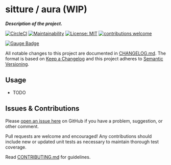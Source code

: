 # sitture / aura (WIP)
*__Description of the project.__*

[![CircleCI](https://circleci.com/gh/sitture/aura.svg?style=shield)](https://circleci.com/gh/sitture/aura) [![Maintainability](https://api.codeclimate.com/v1/badges/b5cc25a0c4b0722a6c60/maintainability)](https://codeclimate.com/github/sitture/aura/maintainability) [![License: MIT](https://img.shields.io/badge/License-MIT-yellow.svg?maxAge=2592000)](https://opensource.org/licenses/MIT) [![contributions welcome](https://img.shields.io/badge/contributions-welcome-brightgreen.svg?style=flat)](../../issues)

[![Gauge Badge](https://gauge.org/Gauge_Badge.svg)](https://gauge.org)

All notable changes to this project are documented in [CHANGELOG.md](CHANGELOG.md). 
The format is based on [Keep a Changelog](http://keepachangelog.com/en/1.0.0/) 
and this project adheres to [Semantic Versioning](http://semver.org/spec/v2.0.0.html).

## Usage

* TODO

## Issues & Contributions

Please [open an issue here](../../issues) on GitHub if you have a problem, suggestion, or other comment.

Pull requests are welcome and encouraged! Any contributions should include new or updated unit tests as necessary to maintain thorough test coverage.

Read [CONTRIBUTING.md](CONTRIBUTING.md) for guidelines.
